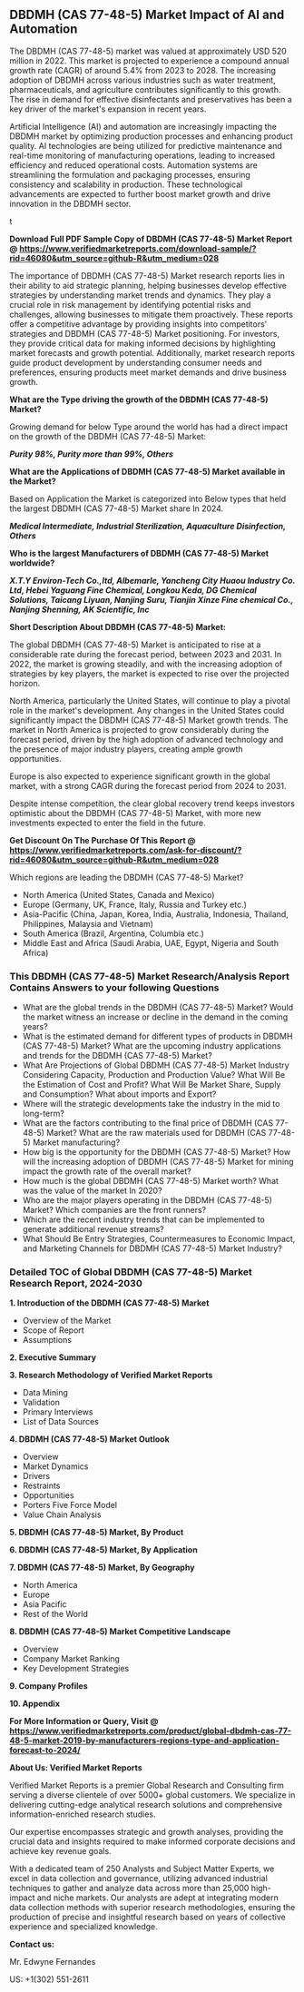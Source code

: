 <h2>DBDMH (CAS 77-48-5) Market Impact of AI and Automation</h2><p>The DBDMH (CAS 77-48-5) market was valued at approximately USD 520 million in 2022. This market is projected to experience a compound annual growth rate (CAGR) of around 5.4% from 2023 to 2028. The increasing adoption of DBDMH across various industries such as water treatment, pharmaceuticals, and agriculture contributes significantly to this growth. The rise in demand for effective disinfectants and preservatives has been a key driver of the market's expansion in recent years.</p><p>Artificial Intelligence (AI) and automation are increasingly impacting the DBDMH market by optimizing production processes and enhancing product quality. AI technologies are being utilized for predictive maintenance and real-time monitoring of manufacturing operations, leading to increased efficiency and reduced operational costs. Automation systems are streamlining the formulation and packaging processes, ensuring consistency and scalability in production. These technological advancements are expected to further boost market growth and drive innovation in the DBDMH sector.</p>t</p><p id="" class=""><strong>Download Full PDF Sample Copy of DBDMH (CAS 77-48-5) Market Report @ <a href="https://www.verifiedmarketreports.com/download-sample/?rid=46080&utm_source=github-R&utm_medium=028" target="_blank">https://www.verifiedmarketreports.com/download-sample/?rid=46080&utm_source=github-R&utm_medium=028</a></strong></p><p>The importance of&nbsp;DBDMH (CAS 77-48-5) Market research reports lies in their ability to aid strategic planning, helping businesses develop effective strategies by understanding market trends and dynamics. They play a crucial role in risk management by identifying potential risks and challenges, allowing businesses to mitigate them proactively. These reports offer a competitive advantage by providing insights into competitors' strategies and DBDMH (CAS 77-48-5) Market positioning. For investors, they provide critical data for making informed decisions by highlighting market forecasts and growth potential. Additionally, market research reports guide product development by understanding consumer needs and preferences, ensuring products meet market demands and drive business growth.</p><p><strong>What are the&nbsp;Type driving the growth of the DBDMH (CAS 77-48-5) Market?</strong></p><p id="" class="">Growing demand for below Type around the world has had a direct impact on the growth of the DBDMH (CAS 77-48-5) Market:</p><em><strong>Purity 98%, Purity more than 99%, Others</strong></em></p><strong>What are the&nbsp;Applications&nbsp;of DBDMH (CAS 77-48-5) Market available in the Market?</strong></p><p id="" class="">Based on Application the Market is categorized into Below types that held the largest DBDMH (CAS 77-48-5) Market share In 2024.</p><em><strong>Medical Intermediate, Industrial Sterilization, Aquaculture Disinfection, Others</strong></em></p><strong>Who is the largest Manufacturers of DBDMH (CAS 77-48-5) Market worldwide?</strong></p><p><em><strong>X.T.Y Environ-Tech Co.,ltd, Albemarle, Yancheng City Huaou Industry Co. Ltd, Hebei Yaguang Fine Chemical, Longkou Keda, DG Chemical Solutions, Taicang Liyuan, Nanjing Suru, Tianjin Xinze Fine chemical Co., Nanjing Shenning, AK Scientific, Inc</strong></em></p><p id="" class=""><strong>Short Description About DBDMH (CAS 77-48-5) Market:</strong></p><p>The global DBDMH (CAS 77-48-5) Market is anticipated to rise at a considerable rate during the forecast period, between 2023 and 2031. In 2022, the market is growing steadily, and with the increasing adoption of strategies by key players, the market is expected to rise over the projected horizon.</p><p>North America, particularly the United States, will continue to play a pivotal role in the market's development. Any changes in the United States could significantly impact the DBDMH (CAS 77-48-5) Market growth trends. The market in North America is projected to grow considerably during the forecast period, driven by the high adoption of advanced technology and the presence of major industry players, creating ample growth opportunities.</p><p>Europe is also expected to experience significant growth in the global market, with a strong CAGR during the forecast period from 2024 to 2031.</p><p>Despite intense competition, the clear global recovery trend keeps investors optimistic about the DBDMH (CAS 77-48-5) Market, with more new investments expected to enter the field in the future.</p><p id="" class=""><strong>Get Discount On The Purchase Of This Report @ <a href="https://www.verifiedmarketreports.com/ask-for-discount/?rid=46080&utm_source=github-R&utm_medium=028" target="_blank">https://www.verifiedmarketreports.com/ask-for-discount/?rid=46080&utm_source=github-R&utm_medium=028</a></strong></p>Which regions are leading the DBDMH (CAS 77-48-5) Market?</p><ul><li>North America (United States, Canada and Mexico)</li><li>Europe (Germany, UK, France, Italy, Russia and Turkey etc.)</li><li>Asia-Pacific (China, Japan, Korea, India, Australia, Indonesia, Thailand, Philippines, Malaysia and Vietnam)</li><li>South America (Brazil, Argentina, Columbia etc.)</li><li>Middle East and Africa (Saudi Arabia, UAE, Egypt, Nigeria and South Africa)</li></ul><h3 id="" class="">This DBDMH (CAS 77-48-5) Market Research/Analysis Report Contains Answers to your following Questions</h3><ul><li>What are the global trends in the DBDMH (CAS 77-48-5) Market? Would the market witness an increase or decline in the demand in the coming years?</li><li>What is the estimated demand for different types of products in DBDMH (CAS 77-48-5) Market? What are the upcoming industry applications and trends for the DBDMH (CAS 77-48-5) Market?</li><li>What Are Projections of Global DBDMH (CAS 77-48-5) Market Industry Considering Capacity, Production and Production Value? What Will Be the Estimation of Cost and Profit? What Will Be Market Share, Supply and Consumption? What about imports and Export?</li><li>Where will the strategic developments take the industry in the mid to long-term?</li><li>What are the factors contributing to the final price of DBDMH (CAS 77-48-5) Market? What are the raw materials used for DBDMH (CAS 77-48-5) Market manufacturing?</li><li>How big is the opportunity for the DBDMH (CAS 77-48-5) Market? How will the increasing adoption of DBDMH (CAS 77-48-5) Market for mining impact the growth rate of the overall market?</li><li>How much is the global DBDMH (CAS 77-48-5) Market worth? What was the value of the market In 2020?</li><li>Who are the major players operating in the DBDMH (CAS 77-48-5) Market? Which companies are the front runners?</li><li>Which are the recent industry trends that can be implemented to generate additional revenue streams?</li><li>What Should Be Entry Strategies, Countermeasures to Economic Impact, and Marketing Channels for DBDMH (CAS 77-48-5) Market Industry?</li></ul><h3 id="" class="">Detailed TOC of Global DBDMH (CAS 77-48-5) Market Research Report, 2024-2030</h3><p id="" class=""><strong>1. Introduction of the DBDMH (CAS 77-48-5) Market</strong></p><ul><li>Overview of the Market</li><li>Scope of Report</li><li>Assumptions</li></ul><p id="" class=""><strong>2. Executive Summary</strong></p><p id="" class=""><strong>3. Research Methodology of Verified Market Reports</strong></p><ul><li>Data Mining</li><li>Validation</li><li>Primary Interviews</li><li>List of Data Sources</li></ul><p id="" class=""><strong>4. DBDMH (CAS 77-48-5) Market Outlook</strong></p><ul><li>Overview</li><li>Market Dynamics</li><li>Drivers</li><li>Restraints</li><li>Opportunities</li><li>Porters Five Force Model</li><li>Value Chain Analysis</li></ul><p id="" class=""><strong>5. DBDMH (CAS 77-48-5) Market, By Product</strong></p><p id="" class=""><strong>6. DBDMH (CAS 77-48-5) Market, By Application</strong></p><p id="" class=""><strong>7. DBDMH (CAS 77-48-5) Market, By Geography</strong></p><ul><li>North America</li><li>Europe</li><li>Asia Pacific</li><li>Rest of the World</li></ul><p id="" class=""><strong>8. DBDMH (CAS 77-48-5) Market Competitive Landscape</strong></p><ul><li>Overview</li><li>Company Market Ranking</li><li>Key Development Strategies</li></ul><p id="" class=""><strong>9. Company Profiles</strong></p><p id="" class=""><strong>10. Appendix</strong></p><p id="" class=""><strong>For More Information or Query, Visit @ <a href="https://www.verifiedmarketreports.com/product/global-dbdmh-cas-77-48-5-market-2019-by-manufacturers-regions-type-and-application-forecast-to-2024/" target="_blank">https://www.verifiedmarketreports.com/product/global-dbdmh-cas-77-48-5-market-2019-by-manufacturers-regions-type-and-application-forecast-to-2024/</a></strong></p><p id="" class=""><strong>About Us: Verified Market Reports</strong></p><p id="" class="">Verified Market Reports is a premier Global Research and Consulting firm serving a diverse clientele of over 5000+ global customers. We specialize in delivering cutting-edge analytical research solutions and comprehensive information-enriched research studies.</p><p id="" class="">Our expertise encompasses strategic and growth analyses, providing the crucial data and insights required to make informed corporate decisions and achieve key revenue goals.</p><p id="" class="">With a dedicated team of 250 Analysts and Subject Matter Experts, we excel in data collection and governance, utilizing advanced industrial techniques to gather and analyze data across more than 25,000 high-impact and niche markets. Our analysts are adept at integrating modern data collection methods with superior research methodologies, ensuring the production of precise and insightful research based on years of collective experience and specialized knowledge.</p><p id="" class=""><strong>Contact us:</strong></p><p id="" class="">Mr. Edwyne Fernandes</p><p id="" class="">US: +1(302) 551-2611</p>